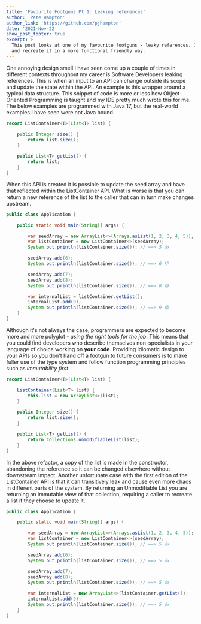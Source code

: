 ```yaml
---
title: 'Favourite Footguns Pt 1: Leaking references'
author: 'Pete Hampton'
author_link: 'https://github.com/pjhampton'
date: '2021-Nov-22'
show_post_footer: true
excerpt: >
  This post looks at one of my favourite footguns - leaky references. I provide an example in Java 17
  and recreate it in a more functional friendly way. 
---
```


One annoying design smell I have seen come up a couple of times in different contexts throughout my career is Software Developers leaking references.
This is when an input to an API can change outside its scope and update the state within the API. An example is this wrapper around
a typical data structure. This snippet of code is more or less how Object-Oriented Programming is taught and my IDE pretty much wrote this 
for me. The below examples are programmed with Java 17, but the real-world examples I have seen were not Java bound.

```java
record ListContainer<T>(List<T> list) {

    public Integer size() {
        return list.size();
    }

    public List<T> getList() {
        return list;
    }
}
```

When this API is created it is possible to update the seed array and have that reflected within the ListContainer API. What is worse
is that you can return a new reference of the list to the caller that can in turn make changes upstream. 

```java
public class Application {

    public static void main(String[] args) {

        var seedArray = new ArrayList<>(Arrays.asList(1, 2, 3, 4, 5));
        var listContainer = new ListContainer<>(seedArray);
        System.out.println(listContainer.size()); // ==> 5 👍

        seedArray.add(6);
        System.out.println(listContainer.size()); // ==> 6 👎

        seedArray.add(7);
        seedArray.add(8);
        System.out.println(listContainer.size()); // ==> 8 😅

        var internalList = listContainer.getList();
        internalList.add(9);
        System.out.println(listContainer.size()); // ==> 9 😱
    }
}
```

Although it's not always the case, programmers are expected to become more and more polyglot - _using the right tools for the job_.
This means that you could find developers who describe themselves non-specialists in your language of choice working on **your code**.
Providing idiomatic design to your APIs so you don't hand off a footgun to future consumers is to make fuller use of the type
system and follow function programming principles such as _immutability first_.

```java
record ListContainer<T>(List<T> list) {

    ListContainer(List<T> list) {
        this.list = new ArrayList<>(list);
    }

    public Integer size() {
        return list.size();
    }

    public List<T> getList() {
        return Collections.unmodifiableList(list);
    }
}
```

In the above refactor, a copy of the list is made in the constructor, abandoning the reference so it can be changed elsewhere
without downstream impact. Another unfortunate case with the first edition of the ListContainer API is that it can
transitively leak and cause even more chaos in different parts of the system. By returning an Unmodifiable List 
you are returning an immutable view of that collection, requiring a caller to recreate a list if they choose to update it. 

```java
public class Application {

    public static void main(String[] args) {

        var seedArray = new ArrayList<>(Arrays.asList(1, 2, 3, 4, 5));
        var listContainer = new ListContainer<>(seedArray);
        System.out.println(listContainer.size()); // ==> 5 👍

        seedArray.add(6);
        System.out.println(listContainer.size()); // ==> 5 👍

        seedArray.add(7);
        seedArray.add(8);
        System.out.println(listContainer.size()); // ==> 5 👍

        var internalList = new ArrayList<>(listContainer.getList());
        internalList.add(9);
        System.out.println(listContainer.size()); // ==> 5 👍
    }
}
```
